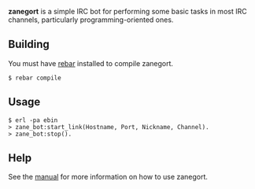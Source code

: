 **zanegort** is a simple IRC bot for performing some basic tasks in most IRC
channels, particularly programming-oriented ones.

## Building

You must have [rebar](https://github.com/rebar/rebar/#downloading) installed to
compile zanegort.

    $ rebar compile

## Usage

    $ erl -pa ebin
    > zane_bot:start_link(Hostname, Port, Nickname, Channel).
    > zane_bot:stop().

## Help

See the [manual](https://github.com/mdippery/zanegort/wiki/Help) for more
information on how to use zanegort.
